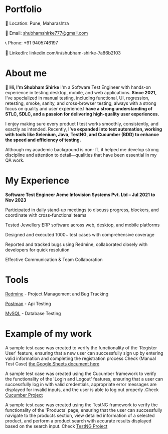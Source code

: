 # Portfolio
📍 Location: Pune, Maharashtra

📧 Email: shubhamshirke777@gmail.com

📞 Phone: +91 9405746197

🔗 LinkedIn: linkedin.com/in/shubham-shirke-7a86b2103

# About me
👋 **Hi, I'm Shubham Shirke**
I'm a Software Test Engineer with hands-on experience in testing desktop, mobile, and web applications. **Since 2021,** I’ve specialized in manual testing, including functional, UI, regression, retesting, smoke, sanity, and cross-browser testing, always with a strong focus on quality and user experience.**I have a strong understanding of STLC, SDLC, and a passion for delivering high-quality user experiences.**

I enjoy making sure every product I test works smoothly, consistently, and exactly as intended. Recently, **I’ve expanded into test automation, working with tools like Selenium, Java, TestNG, and Cucumber (BDD) to enhance the speed and efficiency of testing.**

Although my academic background is non-IT, it helped me develop strong discipline and attention to detail—qualities that have been essential in my QA work.

# My Experience 
**Software Test Engineer
Acme Infovision Systems Pvt. Ltd – Jul 2021 to Nov 2023**

Participated in daily stand-up meetings to discuss progress, blockers, and coordinate with cross-functional teams

Tested Jewellery ERP software across web, desktop, and mobile platforms

Designed and executed 1000+ test cases with comprehensive coverage

Reported and tracked bugs using Redmine, collaborated closely with developers for quick resolution

Effective Communication & Team Collaboration

# Tools

[Redmine](https://www.redmine.org/) - Project Management and Bug Tracking

[Postman](https://www.postman.com/) - Api Testing

[MySQL](https://www.mysql.com/) - Database Testing

# Example of my work

A sample test case was created to verify the functionality of the 'Register User' feature, ensuring that a new user can successfully sign up by entering valid information and completing the registration process
Check (Manual Test Case) [the Google Sheets document here](https://docs.google.com/spreadsheets/d/1IeQdD7SHdjZT-2e1Ew60EYI8GRAfuWCPZthPYpaCvU4/edit?usp=sharing)

A sample test case was created using the Cucumber framework to verify the functionality of the 'Login and Logout' features, ensuring that a user can successfully log in with valid credentials, appropriate error messages are displayed for invalid inputs, and the user is able to log out properly .Check [Cucumber Project](https://github.com/Shubham0394-Tester/CucumberProject)

A sample test case was created using the TestNG framework to verify the functionality of the 'Products' page, ensuring that the user can successfully navigate to the products section, view detailed information of a selected product, and perform a product search with accurate results displayed based on the search input. Check [TestNG Project](https://github.com/Shubham0394-Tester/AutomationExerciseTestNG)
